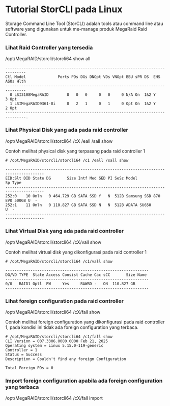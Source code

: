 # Tutorial StorCLI pada Linux
Storage Command Line Tool (StorCLI) adalah tools atau command line atau software yang digunakan untuk me-manage produk MegaRaid Raid Controller.

### Lihat Raid Controller yang tersedia
/opt/MegaRAID/storcli/storcli64 show all
```
-------------------------------------------------------------------------------
Ctl Model              Ports PDs DGs DNOpt VDs VNOpt BBU sPR DS  EHS ASOs Hlth
-------------------------------------------------------------------------------
  0 LSI3108MegaRAID        8   0   0     0   0     0 N/A On  1&2 Y      3 Opt
  1 LSIMegaRAID9361-8i     8   2   1     0   1     0 Opt On  1&2 Y      2 Opt
-------------------------------------------------------------------------------.
```

### Lihat Physical Disk yang ada pada raid controller 
/opt/MegaRAID/storcli/storcli64 /cX /eall /sall show

Contoh melihat physical disk yang terpasang pada raid controller 1
```
# /opt/MegaRAID/storcli/storcli64 /c1 /eall /sall show

---------------------------------------------------------------------------------------
EID:Slt DID State DG       Size Intf Med SED PI SeSz Model                     Sp Type
---------------------------------------------------------------------------------------
252:0    10 Onln   0 464.729 GB SATA SSD Y   N  512B Samsung SSD 870 EVO 500GB U  -
252:1    11 Onln   0 110.827 GB SATA SSD N   N  512B ADATA SU650               U  -
---------------------------------------------------------------------------------------
```

### Lihat Virtual Disk yang ada pada raid controller
/opt/MegaRAID/storcli/storcli64 /cX/vall show

Contoh melihat virtual disk yang dikonfigurasi pada raid controller 1
```
# /opt/MegaRAID/storcli/storcli64 /c1/vall show

---------------------------------------------------------------
DG/VD TYPE  State Access Consist Cache Cac sCC       Size Name
---------------------------------------------------------------
0/0   RAID1 Optl  RW     Yes     RAWBD -   ON  110.827 GB
---------------------------------------------------------------
```

### Lihat foreign configuration pada raid controller
/opt/MegaRAID/storcli/storcli64 /cX/fall show

Contoh melihat foreign configuration yang dikonfigurasi pada raid controller 1, pada kondisi ini tidak ada foreign configuration yang terbaca.
```
# /opt/MegaRAID/storcli/storcli64 /c1/fall show
CLI Version = 007.3306.0000.0000 Feb 21, 2025
Operating system = Linux 5.15.0-119-generic
Controller = 1
Status = Success
Description = Couldn't find any foreign Configuration

Total Foreign PDs = 0
```

### Import foreign configuration apabila ada foreign configuration yang terbaca
/opt/MegaRAID/storcli/storcli64 /cX/fall import

